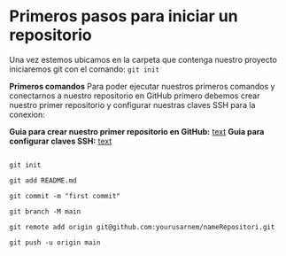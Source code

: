 # Primeros pasos para iniciar un repositorio
Una vez estemos ubicamos en la carpeta que contenga nuestro proyecto iniciaremos git con el comando:
`git init`

**Primeros comandos**
Para poder ejecutar nuestros primeros comandos y conectarnos a nuestro repositorio en GitHub primero debemos crear nuestro primer repositorio y configurar nuestras claves SSH para la conexion:

**Guia para crear nuestro primer repositorio en GitHub:** [text](PrimerRepo_Github.md)
**Guia para configurar claves SSH:** [text](Claves_SSH.md)

```git

git init

git add README.md

git commit -m "first commit"

git branch -M main

git remote add origin git@github.com:yourusarnem/nameRepositori.git

git push -u origin main
```